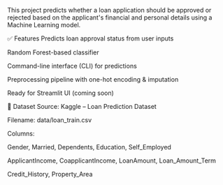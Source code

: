 This project predicts whether a loan application should be approved or rejected based on the applicant's financial and personal details using a Machine Learning model.



✅ Features
Predicts loan approval status from user inputs

Random Forest-based classifier

Command-line interface (CLI) for predictions

Preprocessing pipeline with one-hot encoding & imputation

Ready for Streamlit UI (coming soon)

🧠 Dataset
Source: Kaggle – Loan Prediction Dataset

Filename: data/loan_train.csv

Columns:

Gender, Married, Dependents, Education, Self_Employed

ApplicantIncome, CoapplicantIncome, LoanAmount, Loan_Amount_Term

Credit_History, Property_Area

